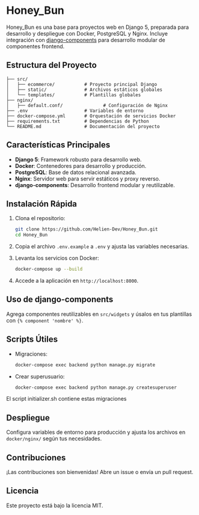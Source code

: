 # Honey_Bun

Honey_Bun es una base para proyectos web en Django 5, preparada para desarrollo y despliegue con Docker, PostgreSQL y Nginx. Incluye integración con [django-components](https://github.com/EmilStenstrom/django-components) para desarrollo modular de componentes frontend.

## Estructura del Proyecto
```
├── src/
│   ├── ecommerce/           # Proyecto principal Django
│   ├── static/              # Archivos estáticos globales
│   └── templates/           # Plantillas globales
├── nginx/
│   ├── default.conf/               # Configuración de Nginx
├── .env                     # Variables de entorno
├── docker-compose.yml       # Orquestación de servicios Docker
├── requirements.txt         # Dependencias de Python
└── README.md                # Documentación del proyecto
```

## Características Principales

- **Django 5**: Framework robusto para desarrollo web.
- **Docker**: Contenedores para desarrollo y producción.
- **PostgreSQL**: Base de datos relacional avanzada.
- **Nginx**: Servidor web para servir estáticos y proxy reverso.
- **django-components**: Desarrollo frontend modular y reutilizable.

## Instalación Rápida

1. Clona el repositorio:
    ```bash
    git clone https://github.com/Helien-Dev/Honey_Bun.git
    cd Honey_Bun
    ```

2. Copia el archivo `.env.example` a `.env` y ajusta las variables necesarias.

3. Levanta los servicios con Docker:
    ```bash
    docker-compose up --build
    ```

4. Accede a la aplicación en `http://localhost:8000`.

## Uso de django-components

Agrega componentes reutilizables en `src/widgets` y úsalos en tus plantillas con `{% component 'nombre' %}`.

## Scripts Útiles

- Migraciones:
  ```bash
  docker-compose exec backend python manage.py migrate
  ```
- Crear superusuario:
  ```bash
  docker-compose exec backend python manage.py createsuperuser
  ```
El script initializer.sh contiene estas migraciones
## Despliegue

Configura variables de entorno para producción y ajusta los archivos en `docker/nginx/` según tus necesidades.

## Contribuciones

¡Las contribuciones son bienvenidas! Abre un issue o envía un pull request.

## Licencia

Este proyecto está bajo la licencia MIT.